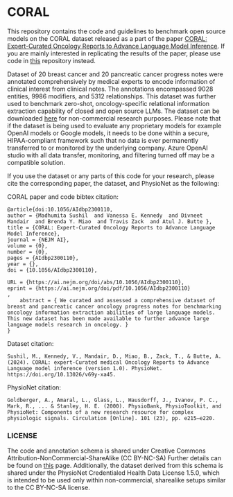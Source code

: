 # CORAL

This repository contains the code and guidelines to benchmark open source models on the CORAL dataset released as a part of the paper 
[CORAL: Expert-Curated Oncology Reports to Advance Language Model Inference](https://ai.nejm.org/doi/full/10.1056/AIdbp2300110).
If you are mainly interested in replicating the results of the paper, please use code in [this](https://github.com/MadhumitaSushil/OncLLMExtraction) repository instead.

Dataset of 20 breast cancer and 20 pancreatic cancer progress notes were annotated comprehensively by medical experts to encode information of clinical interest from clinical notes. The annotations encompassed 9028 entities, 9986 modifiers, and 5312 relationships. This dataset was further used to benchmark zero-shot, oncology-specific relational information extraction capability of closed and open source LLMs. The dataset can be downloaded [here](https://physionet.org/content/curated-oncology-reports/1.0/) for non-commercial research purposes. Please note that if the dataset is being used to evaluate any proprietary models for example OpenAI models or Google models, it needs to be done within a secure, HIPAA-compliant framework such that no data is ever permanently transferred to or monitored by the underlying company. Azure OpenAI studio with all data transfer, monitoring, and filtering turned off may be a compatible solution.

If you use the dataset or any parts of this code for your research, please cite the corresponding paper, the dataset, and PhysioNet as the following:

CORAL paper and code bibtex citation:
```
@article{doi:10.1056/AIdbp2300110,
author = {Madhumita Sushil  and Vanessa E. Kennedy  and Divneet Mandair  and Brenda Y. Miao  and Travis Zack  and Atul J. Butte },
title = {CORAL: Expert-Curated Oncology Reports to Advance Language Model Inference},
journal = {NEJM AI},
volume = {0},
number = {0},
pages = {AIdbp2300110},
year = {},
doi = {10.1056/AIdbp2300110},

URL = {https://ai.nejm.org/doi/abs/10.1056/AIdbp2300110},
eprint = {https://ai.nejm.org/doi/pdf/10.1056/AIdbp2300110}
,
    abstract = { We curated and assessed a comprehensive dataset of breast and pancreatic cancer oncology progress notes for benchmarking oncology information extraction abilities of large language models. This new dataset has been made available to further advance large language models research in oncology. }
}

```

Dataset citation:

```
Sushil, M., Kennedy, V., Mandair, D., Miao, B., Zack, T., & Butte, A. (2024). CORAL: expert-Curated medical Oncology Reports to Advance Language model inference (version 1.0). PhysioNet. https://doi.org/10.13026/v69y-xa45.
```

PhysioNet citation:

```
Goldberger, A., Amaral, L., Glass, L., Hausdorff, J., Ivanov, P. C., Mark, R., ... & Stanley, H. E. (2000). PhysioBank, PhysioToolkit, and PhysioNet: Components of a new research resource for complex physiologic signals. Circulation [Online]. 101 (23), pp. e215–e220.
```

### LICENSE
The code and annotation schema is shared under Creative Commons Attribution-NonCommercial-ShareAlike (CC BY-NC-SA)
Further details can be found on [this](https://creativecommons.org/licenses/by-nc-sa/4.0/) page. 
Additionally, the dataset derived from this schema is shared under the PhysioNet Credentialed Health Data License 1.5.0, which is intended to be used only within non-commercial, sharealike setups similar to the CC BY-NC-SA license.


